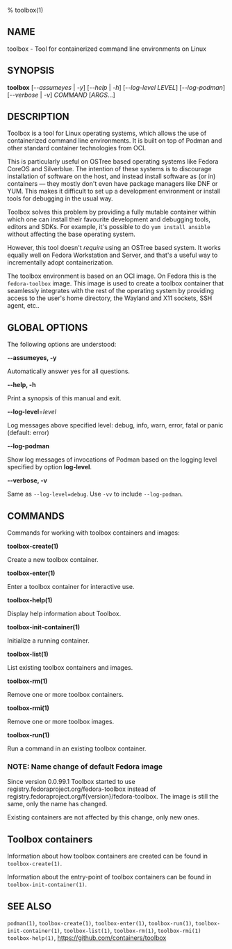 % toolbox(1)

## NAME
toolbox - Tool for containerized command line environments on Linux

## SYNOPSIS
**toolbox** [*--assumeyes* | *-y*]
        [*--help* | *-h*]
        [*--log-level LEVEL*]
        [*--log-podman*]
        [*--verbose* | *-v*]
        *COMMAND* [*ARGS*...]

## DESCRIPTION

Toolbox is a tool for Linux operating systems, which allows the use of
containerized command line environments. It is built on top of Podman and
other standard container technologies from OCI.

This is particularly useful on OSTree based operating systems like Fedora
CoreOS and Silverblue. The intention of these systems is to discourage
installation of software on the host, and instead install software as (or in)
containers — they mostly don't even have package managers like DNF or YUM.
This makes it difficult to set up a development environment or install tools
for debugging in the usual way.

Toolbox solves this problem by providing a fully mutable container within
which one can install their favourite development and debugging tools, editors
and SDKs. For example, it's possible to do `yum install ansible` without
affecting the base operating system.

However, this tool doesn't *require* using an OSTree based system. It works
equally well on Fedora Workstation and Server, and that's a useful way to
incrementally adopt containerization.

The toolbox environment is based on an OCI image. On Fedora this is the
`fedora-toolbox` image. This image is used to create a toolbox container that
seamlessly integrates with the rest of the operating system by providing
access to the user's home directory, the Wayland and X11 sockets, SSH agent,
etc..

## GLOBAL OPTIONS ##

The following options are understood:

**--assumeyes, -y**

Automatically answer yes for all questions.

**--help, -h**

Print a synopsis of this manual and exit.

**--log-level**=*level*

Log messages above specified level: debug, info, warn, error, fatal or panic
(default: error)

**--log-podman**

Show log messages of invocations of Podman based on the logging level specified
by option **log-level**.

**--verbose, -v**

Same as `--log-level=debug`. Use `-vv` to include `--log-podman`.

## COMMANDS

Commands for working with toolbox containers and images:

**toolbox-create(1)**

Create a new toolbox container.

**toolbox-enter(1)**

Enter a toolbox container for interactive use.

**toolbox-help(1)**

Display help information about Toolbox.

**toolbox-init-container(1)**

Initialize a running container.

**toolbox-list(1)**

List existing toolbox containers and images.

**toolbox-rm(1)**

Remove one or more toolbox containers.

**toolbox-rmi(1)**

Remove one or more toolbox images.

**toolbox-run(1)**

Run a command in an existing toolbox container.

### NOTE: Name change of default Fedora image

Since version 0.0.99.1 Toolbox started to use registry.fedoraproject.org/fedora-toolbox
instead of registry.fedoraproject.org/f{version}/fedora-toolbox. The image is
still the same, only the name has changed.

Existing containers are not affected by this change, only new ones.

## Toolbox containers

Information about how toolbox containers are created can be found in
`toolbox-create(1)`.

Information about the entry-point of toolbox containers can be found in
`toolbox-init-container(1)`.

## SEE ALSO

`podman(1)`, `toolbox-create(1)`, `toolbox-enter(1)`, `toolbox-run(1)`,
`toolbox-init-container(1)`, `toolbox-list(1)`, `toolbox-rm(1)`,
`toolbox-rmi(1)` `toolbox-help(1)`, https://github.com/containers/toolbox
